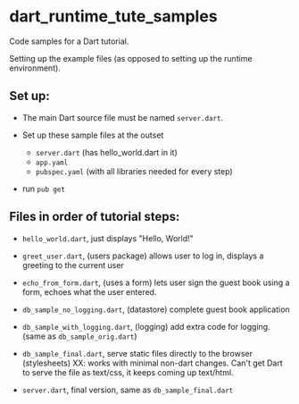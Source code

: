 dart_runtime_tute_samples
=========================

Code samples for a Dart tutorial.

Setting up the example files (as opposed to setting up the runtime environment).

Set up:
-------

* The main Dart source file must be named `server.dart`.

* Set up these sample files at the outset
  - `server.dart` (has hello_world.dart in it)
  - `app.yaml`
  - `pubspec.yaml` (with all libraries needed for every step)

* run `pub get`

Files in order of tutorial steps:
---------------------------------

* `hello_world.dart`, just displays "Hello, World!"

* `greet_user.dart`, (users package) allows user to log in, displays a greeting to the current user

* `echo_from_form.dart`, (uses a form) lets user sign the guest book using a form, echoes what the user entered.

* `db_sample_no_logging.dart`, (datastore) complete guest book application

* `db_sample_with_logging.dart`, (logging) add extra code for logging. (same as `db_sample_orig.dart`)

* `db_sample_final.dart`, serve static files directly to the browser (stylesheets) XX: works with minimal non-dart changes. Can't get Dart to serve the file as text/css, it keeps coming up text/html.

* `server.dart`, final version, same as `db_sample_final.dart`
